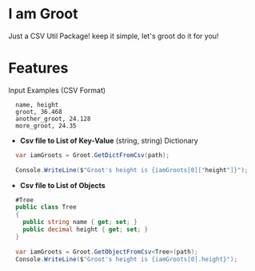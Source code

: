 # I am Groot
Just a CSV Util Package! keep it simple, let's groot do it for you!
# Features

Input Examples (CSV Format)
```csv
  name, height
  groot, 36.468
  another_groot, 24.128
  more_groot, 24.35
```
- **Csv file to List of Key-Value** (string, string) Dictionary
```csharp
  var iamGroots = Groot.GetDictFromCsv(path);
  
  Console.WriteLine($"Groot's height is {iamGroots[0]["height"]}");
```
- **Csv file to List of Objects**
```csharp
  #Tree
  public class Tree
  {
    public string name { get; set; }
    public decimal height { get; set; }
  }
  
  var iamGroots = Groot.GetObjectFromCsv<Tree>(path);
  Console.WriteLine($"Groot's height is {iamGroots[0].height}");
  
```
